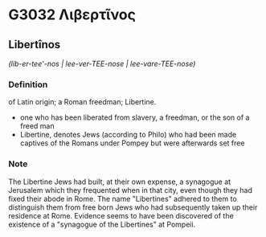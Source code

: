 # G3032 Λιβερτῖνος

## Libertînos

_(lib-er-tee'-nos | lee-ver-TEE-nose | lee-vare-TEE-nose)_

### Definition

of Latin origin; a Roman freedman; Libertine.

- one who has been liberated from slavery, a freedman, or the son of a freed man
- Libertine, denotes Jews (according to Philo) who had been made captives of the Romans under Pompey but were afterwards set free

### Note

The Libertine Jews had built, at their own expense, a synagogue at Jerusalem which they frequented when in that city, even though they had fixed their abode in Rome. The name "Libertines" adhered to them to distinguish them from free born Jews who had subsequently taken up their residence at Rome. Evidence seems to have been discovered of the existence of a "synagogue of the Libertines" at Pompeii.

